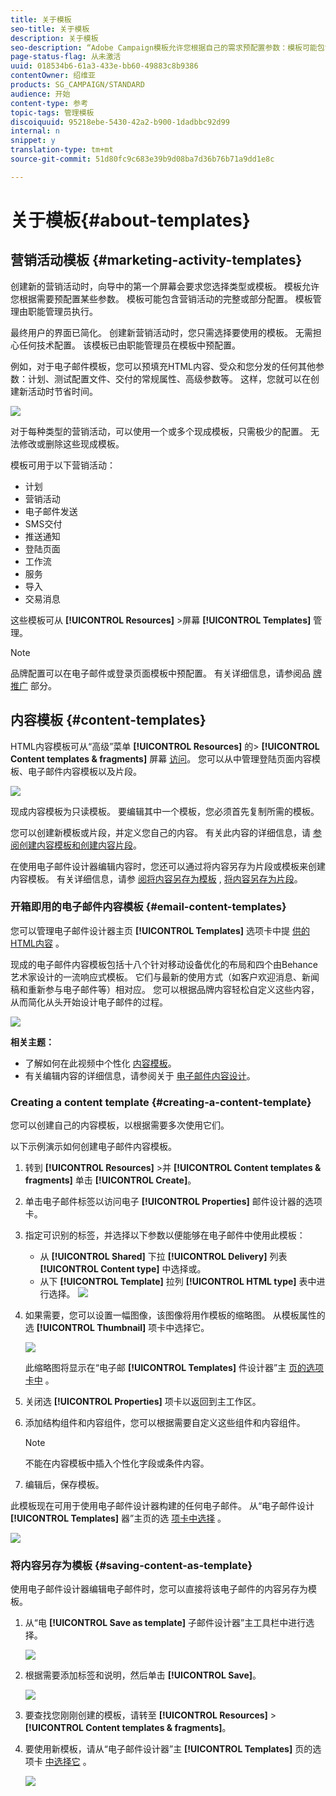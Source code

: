 ```yaml
---
title: 关于模板
seo-title: 关于模板
description: 关于模板
seo-description: “Adobe Campaign模板允许您根据自己的需求预配置参数：模板可能包含营销活动的完整或部分配置，以简化非技术最终用户的Adobe Campaign使用。”
page-status-flag: 从未激活
uuid: 018534b6-61a3-433e-bb60-49883c8b9386
contentOwner: 绍维亚
products: SG_CAMPAIGN/STANDARD
audience: 开始
content-type: 参考
topic-tags: 管理模板
discoiquuid: 95218ebe-5430-42a2-b900-1dadbbc92d99
internal: n
snippet: y
translation-type: tm+mt
source-git-commit: 51d80fc9c683e39b9d08ba7d36b76b71a9dd1e8c

---
```



# 关于模板{#about-templates}

## 营销活动模板 {#marketing-activity-templates}

创建新的营销活动时，向导中的第一个屏幕会要求您选择类型或模板。 模板允许您根据需要预配置某些参数。 模板可能包含营销活动的完整或部分配置。 模板管理由职能管理员执行。

最终用户的界面已简化。 创建新营销活动时，您只需选择要使用的模板。 无需担心任何技术配置。 该模板已由职能管理员在模板中预配置。

例如，对于电子邮件模板，您可以预填充HTML内容、受众和您分发的任何其他参数：计划、测试配置文件、交付的常规属性、高级参数等。 这样，您就可以在创建新活动时节省时间。

![](assets/template_1.png)

对于每种类型的营销活动，可以使用一个或多个现成模板，只需极少的配置。 无法修改或删除这些现成模板。

模板可用于以下营销活动：

* 计划
* 营销活动
* 电子邮件发送
* SMS交付
* 推送通知
* 登陆页面
* 工作流
* 服务
* 导入
* 交易消息

这些模板可从 **[!UICONTROL Resources]** &gt;屏幕 **[!UICONTROL Templates]** 管理。

>[!NOTE]
>
>品牌配置可以在电子邮件或登录页面模板中预配置。 有关详细信息，请参阅品 [牌推广](../../administration/using/branding.md) 部分。

## 内容模板 {#content-templates}

HTML内容模板可从“高级”菜单 **[!UICONTROL Resources]** 的&gt; **[!UICONTROL Content templates & fragments]** 屏幕 [访问](../../start/using/interface-description.md#advanced-menu)。 您可以从中管理登陆页面内容模板、电子邮件内容模板以及片段。

![](assets/content_templates_list.png)

现成内容模板为只读模板。 要编辑其中一个模板，您必须首先复制所需的模板。

您可以创建新模板或片段，并定义您自己的内容。 有关此内容的详细信息，请 [参阅创建内容模板](#creating-a-content-template)[和创建内容片段](../../designing/using/using-reusable-content.md#creating-a-content-fragment)。

在使用电子邮件设计器编辑内容时，您还可以通过将内容另存为片段或模板来创建内容模板。 有关详细信息，请参 [阅将内容另存为模板](#saving-content-as-template) , [将内容另存为片段](../../designing/using/using-reusable-content.md#saving-content-as-a-fragment)。

### 开箱即用的电子邮件内容模板 {#email-content-templates}

您可以管理电子邮件设计器主页 **[!UICONTROL Templates]** 选项卡中提 [供的HTML内容](../../designing/using/overview.md) 。

现成的电子邮件内容模板包括十八个针对移动设备优化的布局和四个由Behance艺术家设计的一流响应式模板。 它们与最新的使用方式（如客户欢迎消息、新闻稿和重新参与电子邮件等）相对应。 您可以根据品牌内容轻松自定义这些内容，从而简化从头开始设计电子邮件的过程。

![](assets/content_templates.png)

**相关主题：**

* 了解如何在此视频中个性化 [内容模板](https://helpx.adobe.com/campaign/kt/acs/using/acs-email_content_templates-feature-video-use.html)。
* 有关编辑内容的详细信息，请参阅关于 [电子邮件内容设计](../../designing/using/overview.md)。

### Creating a content template {#creating-a-content-template}

您可以创建自己的内容模板，以根据需要多次使用它们。

以下示例演示如何创建电子邮件内容模板。

1. 转到 **[!UICONTROL Resources]** &gt;并 **[!UICONTROL Content templates & fragments]** 单击 **[!UICONTROL Create]**。
1. 单击电子邮件标签以访问电子 **[!UICONTROL Properties]** 邮件设计器的选项卡。
1. 指定可识别的标签，并选择以下参数以便能够在电子邮件中使用此模板：

   * 从 **[!UICONTROL Shared]** 下拉 **[!UICONTROL Delivery]** 列表 **[!UICONTROL Content type]** 中选择或。
   * 从下 **[!UICONTROL Template]** 拉列 **[!UICONTROL HTML type]** 表中进行选择。
   ![](assets/email_designer_create-template.png)

1. 如果需要，您可以设置一幅图像，该图像将用作模板的缩略图。 从模板属性的选 **[!UICONTROL Thumbnail]** 项卡中选择它。

   ![](assets/email_designer_create-template_thumbnail.png)

   此缩略图将显示在“电子邮 **[!UICONTROL Templates]** 件设计器”主 [页的选项卡中](../../designing/using/overview.md) 。

1. 关闭选 **[!UICONTROL Properties]** 项卡以返回到主工作区。
1. 添加结构组件和内容组件，您可以根据需要自定义这些组件和内容组件。
   >[!NOTE]
   >
   > 不能在内容模板中插入个性化字段或条件内容。
1. 编辑后，保存模板。

此模板现在可用于使用电子邮件设计器构建的任何电子邮件。 从“电子邮件设计 **[!UICONTROL Templates]** 器”主页的选 [项卡中选择](../../designing/using/overview.md) 。

![](assets/content_template_new.png)

### 将内容另存为模板 {#saving-content-as-template}

使用电子邮件设计器编辑电子邮件时，您可以直接将该电子邮件的内容另存为模板。

<!--[!CAUTION]
>
>You cannot save as template a structure containing personalization fields or dynamic content.-->

1. 从“电 **[!UICONTROL Save as template]** 子邮件设计器”主工具栏中进行选择。

   ![](assets/email_designer_save-as-template.png)

1. 根据需要添加标签和说明，然后单击 **[!UICONTROL Save]**。

   ![](assets/email_designer_save-as-template_creation.png)

1. 要查找您刚刚创建的模板，请转至 **[!UICONTROL Resources]** &gt; **[!UICONTROL Content templates & fragments]**。

1. 要使用新模板，请从“电子邮件设计器”主 **[!UICONTROL Templates]** 页的选项卡 [中选择它](../../designing/using/overview.md) 。

   ![](assets/content_template_new.png)

